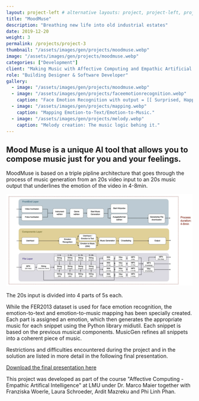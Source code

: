 ```yaml
---
layout: project-left # alternative layouts: project, project-left, project-right, project-top
title: "MoodMuse"
description: "Breathing new life into old industrial estates"
date: 2019-12-20
weight: 3
permalink: /projects/project-3
thumbnail: "/assets/images/gen/projects/moodmuse.webp"
image: "/assets/images/gen/projects/moodmuse.webp"
categories: ["Development"]
client: "Making Music with Affective Computing and Empathic Artificial Intelligence"
role: "Building Designer & Software Developer"
gallery:
  - image: "/assets/images/gen/projects/moodmuse.webp"
  - image: "/assets/images/gen/projects/faceemotionrecognition.webp"
    caption: "Face Emotion Recognition with output = [[ Surprised, Happy, Neutral ], [ Happy, Sad, Neutral ], [ Happy, Neutral, Surprised ], [ Happy, Neutral, Angry ]], based on der FER2013 Dataset. "
  - image: "/assets/images/gen/projects/mapping.webp"
    caption: "Mapping Emotion-to-Text/Emotion-to-Music."
  - image: "/assets/images/gen/projects/melody.webp"
    caption: "Melody creation: The music logic behing it."
---
```


## Mood Muse is a unique AI tool that allows you to compose music just for you and your feelings. 

MoodMuse is based on a triple pipline architecture that goes through the process of music generation from an 20s video input to an 20s music output that underlines the emotion of the video in 4-8min. 

![Pipeline Overview](/assets/images/gen/projects/pipeline.webp)

The 20s input is divided into 4 parts of 5s each. 

While the FER2013 dataset is used for face emotion recognition, the emotion-to-text and emotion-to-music mapping has been specially created. Each part is assigned an emotion, which then generates the appropriate music for each snippet using the Python library midiutil. Each snippet is based on the previous musical components. MusicGen refines all snippets into a coherent piece of music. 

Restrictions and difficulties encountered during the project and in the solution are listed in more detail in the following final presentation. 

[Download the final presentation here](/assets/files/MoodMuse_FinalPresentation.pdf)

This project was developed as part of the course "Affective Computing - Empathic Artifical Intelligence" at LMU under Dr. Marco Maier together with Franziska Woerle, Laura Schroeder, Ardit Mazreku and Phi Linh Phan.
